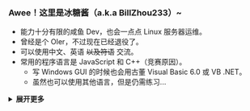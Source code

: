 ### Awee！这里是冰糖酱（a.k.a BillZhou233）~

- 能力十分有限的咸鱼 Dev，也会一点点 Linux 服务器运维。
- 曾经是个 OIer，不过现在已经退役了。
- 可以使用中文、英语 ~~以及符语~~ 交流。
- 常用的程序语言是 JavaScript 和 C++（竞赛原因）。
  - 写 Windows GUI 的时候也会用古董 Visual Basic 6.0 或 VB .NET。
  - 虽然也可以使用其他语言，但是仍需练习...

<details><summary><b>展开更多</b></summary>

- 目前的偏好是在 Windows 11 系统下使用 WSL 和 [Visual Studio Code](https://code.visualstudio.com/) 编辑器。
- 喜欢玩音游，偶尔会写自制谱 ~~大部分时候是写到一半觉得太粪就贵阳了~~。
- 比较在意标准化的排版，比如空格的使用。
- 当用英语交流的时候会觉得自己英语很菜，很多时候需要求助于其他工具才行 ~~但是还是经常出错~~。
- 您可以在 [此处](https://github.com/BillZhou233/BillZhou233/issues) 询问更多问题。
  - 虽然回复可能会很慢，但是每一个提问都会认真看的！（比较冒犯的问题除外）
- 冰糖酱最可爱了！！1111

</details>

<!--
**BillZhou233/BillZhou233** is a ✨ _special_ ✨ repository because its `README.md` (this file) appears on your GitHub profile.

Here are some ideas to get you started:

- 🔭 I’m currently working on ...
- 🌱 I’m currently learning ...
- 👯 I’m looking to collaborate on ...
- 🤔 I’m looking for help with ...
- 💬 Ask me about ...
- 📫 How to reach me: ...
- 😄 Pronouns: ...
- ⚡ Fun fact: ...
-->
